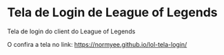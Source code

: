 <h1>Tela de Login de League of Legends</h1>

Tela de login do client do League of Legends

O confira a tela no link: https://normyee.github.io/lol-tela-login/


